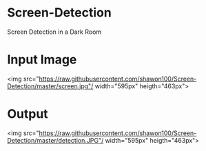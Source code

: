 # Screen-Detection
Screen Detection in a Dark Room

# Input Image
<img src="https://raw.githubusercontent.com/shawon100/Screen-Detection/master/screen.jpg"/ width="595px" heigth="463px">

# Output
<img src="https://raw.githubusercontent.com/shawon100/Screen-Detection/master/detection.JPG"/ width="595px" heigth="463px">
